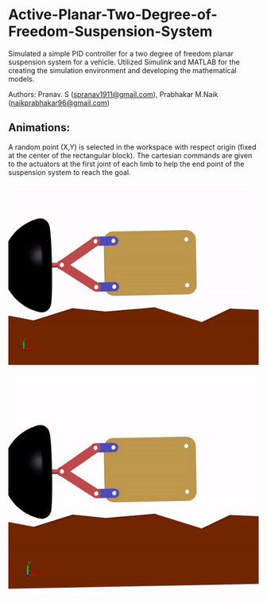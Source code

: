 # Active-Planar-Two-Degree-of-Freedom-Suspension-System
Simulated a simple PID controller for a two degree of freedom planar suspension system for a vehicle. Utilized Simulink and MATLAB for the creating the simulation environment and developing the mathematical models. 

Authors: Pranav. S (spranav1911@gmail.com), Prabhakar M.Naik (naikprabhakar96@gmail.com)

## Animations: 
A random point (X,Y) is selected in the workspace with respect origin (fixed at the center of the rectangular block). The cartesian commands are given to the actuators at the first joint of each limb to help the end point of the suspension system to reach the goal. 

![Pranav1](https://github.com/pranavs1911/Active-Planar-Two-Degree-of-Freedom-Suspension-System/blob/main/pranav%20(0.03,%20-0.04).gif?raw=true)
![Pranav2](https://github.com/pranavs1911/Active-Planar-Two-Degree-of-Freedom-Suspension-System/blob/main/pranav%20(0.04,%20-0.05).gif?raw=true)
